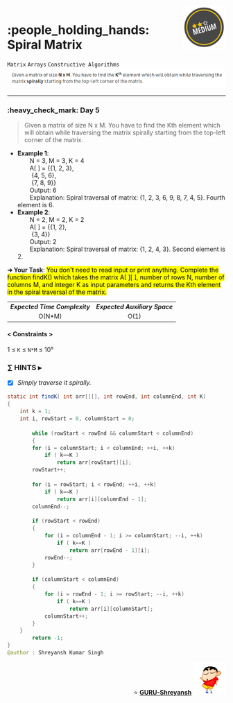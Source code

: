 <img align='right' src="https://github.com/guru-shreyansh/GeeksforGeeks-30-Days-of-Code/blob/main/!DOC!/Medium%231.png" width="100">
<h1>:people_holding_hands: Spiral Matrix</h1>

`Matrix`
`Arrays`
`Constructive Algorithms`
<img align='centre' src="https://github.com/guru-shreyansh/GeeksforGeeks-30-Days-of-Code/blob/main/Day%3C05%3E/D05.png">
________________________________________________________________________________________________________________________________________________________
<h3>:heavy_check_mark: Day 5</h3>
<blockquote>Given a matrix of size N x M. You have to find the Kth element which will obtain while traversing the matrix spirally starting from the top-left corner of the matrix.</blockquote>

* **Example 1**:<br>
&emsp;&emsp;N = 3, M = 3, K = 4<br>
&emsp;&emsp;A[ ] = {{1, 2, 3},<br>
&emsp;&emsp;       {4, 5, 6},<br>
&emsp;&emsp;       {7, 8, 9}}<br>
&emsp;&emsp;Output: 6<br>
&emsp;&emsp;Explanation: Spiral traversal of matrix: {1, 2, 3, 6, 9, 8, 7, 4, 5}. Fourth element is 6.<br>
* **Example 2**:<br>
&emsp;&emsp;N = 2, M = 2, K = 2<br>
&emsp;&emsp;A[ ] = {{1, 2},<br>
&emsp;&emsp;        {3, 4}}<br>
&emsp;&emsp;Output: 2<br>
&emsp;&emsp;Explanation: Spiral traversal of matrix: {1, 2, 4, 3}. Second element is 2.<br>

**➔ Your Task**:
<mark>You don't need to read input or print anything. Complete the function findK() which takes the matrix A[ ][ ], number of rows N, number of columns M, and integer K as input parameters and returns the Kth element in the spiral traversal of the matrix.</mark>

<table align="center">
      <tr><td><em><b>Expected Time Complexity</td> <td><em><b>Expected Auxiliary Space</td></tr>
      <tr><td align="center">O(N*M)</td> <td align="center">O(1)</td></tr>
</table>

#### < Constraints >
1  ≤ ` K ` ≤ ` N*M ` ≤  10⁵<br>

###      ∑ HINTS ▸
- [x] _Simply traverse it spirally._
```java
static int findK( int arr[][], int rowEnd, int columnEnd, int K)
{
    int k = 1;
    int i, rowStart = 0, columnStart = 0;

		while (rowStart < rowEnd && columnStart < columnEnd)
		{
        for (i = columnStart; i < columnEnd; ++i, ++k)
            if ( k==K )
                return arr[rowStart][i];
        rowStart++;

        for (i = rowStart; i < rowEnd; ++i, ++k)
            if ( k==K )
                return arr[i][columnEnd - 1];
        columnEnd--;

        if (rowStart < rowEnd)
        {
            for (i = columnEnd - 1; i >= columnStart; --i, ++k)
                if ( k==K )
                    return arr[rowEnd - 1][i];
            rowEnd--;
        }
			
        if (columnStart < columnEnd)
        {
            for (i = rowEnd - 1; i >= rowStart; --i, ++k)
                if ( k==K )
                    return arr[i][columnStart];
            columnStart++;
        }
    }
		return -1;
}
@author : Shreyansh Kumar Singh
```
<p align="right"> ⭐️ <a href="https://github.com/GURU-Shreyansh" target="_blank"> <b>GURU-Shreyansh</b></a>
      <img src="https://github.com/guru-shreyansh/GeeksforGeeks-30-Days-of-Code/blob/main/!DOC!/GIF--Shinchan-vIxKKPtpfnL1K.gif" width="75"> </p>
<!--
#GURU ツ
-->
